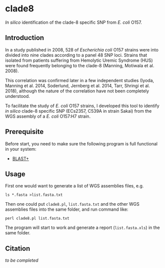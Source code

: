 # clade8
_In silico_ identification of the clade-8 specific SNP from _E. coli_ O157.

## Introduction

In a study published in 2008, 528 of _Escherichia coli_ O157 strains were into divided into nine clades according to a panel 48 SNP loci. Strains that isolated from patients suffering from Hemolytic Uremic Syndrome (HUS) were found frequently belonging to the clade-8 (Manning, Motiwala et al. 2008). 

This correlation was confirmed later in a few independent studies (Iyoda, Manning et al. 2014, Soderlund, Jernberg et al. 2014, Tarr, Shringi et al. 2018), although the nature of the correlation have not been completely understood.

To facilitate the study of _E. coli_ O157 strains, I developed this tool to identify _in silico_ clade-8 specific SNP (ECs2357, C539A in strain Sakai) from the WGS assembly of a _E. coli_ O157:H7 strain.

## Prerequisite
Before start, you need to make sure the following program is full functional in your system:
   * [BLAST+](https://ftp.ncbi.nlm.nih.gov/blast/executables/blast+/LATEST/)

## Usage
First one would want to generate a list of WGS assemblies files, e.g.

    ls *.fasta >list.fasta.txt

Then one could put `clade8.pl`, `list.fasta.txt` and the other WGS assemblies files into the same folder, and run command like:

    perl clade8.pl list.fasta.txt

The program will start to work and generate a report (`list.fasta.xls`) in the same folder.

## Citation
_to be completed_
